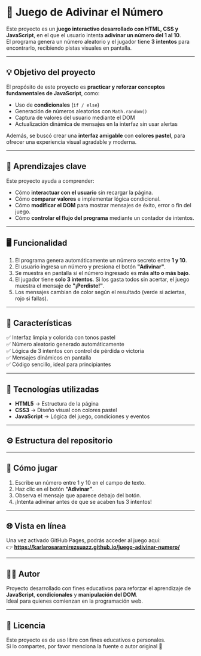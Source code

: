# 🎲 Juego de Adivinar el Número

Este proyecto es un **juego interactivo desarrollado con HTML, CSS y JavaScript**, en el que el usuario intenta **adivinar un número del 1 al 10**.  
El programa genera un número aleatorio y el jugador tiene **3 intentos** para encontrarlo, recibiendo pistas visuales en pantalla.

---

## 💡 Objetivo del proyecto

El propósito de este proyecto es **practicar y reforzar conceptos fundamentales de JavaScript**, como:

- Uso de **condicionales** (`if / else`)
- Generación de números aleatorios con `Math.random()`
- Captura de valores del usuario mediante el DOM
- Actualización dinámica de mensajes en la interfaz sin usar alertas

Además, se buscó crear una **interfaz amigable** con **colores pastel**, para ofrecer una experiencia visual agradable y moderna.

---

## 🧠 Aprendizajes clave

Este proyecto ayuda a comprender:

- Cómo **interactuar con el usuario** sin recargar la página.  
- Cómo **comparar valores** e implementar lógica condicional.  
- Cómo **modificar el DOM** para mostrar mensajes de éxito, error o fin del juego.  
- Cómo **controlar el flujo del programa** mediante un contador de intentos.

---

## 🖥️ Funcionalidad

1. El programa genera automáticamente un número secreto entre **1 y 10**.  
2. El usuario ingresa un número y presiona el botón **"Adivinar"**.  
3. Se muestra en pantalla si el número ingresado es **más alto o más bajo**.  
4. El jugador tiene **solo 3 intentos**. Si los gasta todos sin acertar, el juego muestra el mensaje de **"¡Perdiste!"**.  
5. Los mensajes cambian de color según el resultado (verde si aciertas, rojo si fallas).

---

## 🎨 Características

✅ Interfaz limpia y colorida con tonos pastel  
✅ Número aleatorio generado automáticamente  
✅ Lógica de 3 intentos con control de pérdida o victoria  
✅ Mensajes dinámicos en pantalla  
✅ Código sencillo, ideal para principiantes  

---

## 🧩 Tecnologías utilizadas

- **HTML5** → Estructura de la página  
- **CSS3** → Diseño visual con colores pastel  
- **JavaScript** → Lógica del juego, condiciones y eventos  

---

## ⚙️ Estructura del repositorio


---

## 🚀 Cómo jugar

1. Escribe un número entre 1 y 10 en el campo de texto.  
2. Haz clic en el botón **“Adivinar”**.  
3. Observa el mensaje que aparece debajo del botón.  
4. ¡Intenta adivinar antes de que se acaben tus 3 intentos!

---

## 🌐 Vista en línea

Una vez activado GitHub Pages, podrás acceder al juego aquí:  
👉 **https://karlarosaramirezsuazz.github.io/juego-adivinar-numero/**  


---

## 👩‍💻 Autor

Proyecto desarrollado con fines educativos para reforzar el aprendizaje de **JavaScript**, **condicionales** y **manipulación del DOM**.  
Ideal para quienes comienzan en la programación web.

---

## 📜 Licencia

Este proyecto es de uso libre con fines educativos o personales.  
Si lo compartes, por favor menciona la fuente o autor original 💖
